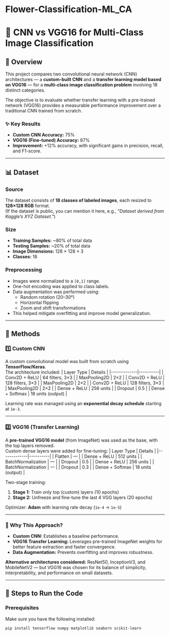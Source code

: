 # Flower-Classification-ML_CA

# 🧠 CNN vs VGG16 for Multi-Class Image Classification

## 📘 Overview

This project compares two convolutional neural network (CNN) architectures — a **custom-built CNN** and a **transfer learning model based on VGG16** — for a **multi-class image classification problem** involving 18 distinct categories.  

The objective is to evaluate whether transfer learning with a pre-trained network (VGG16) provides a measurable performance improvement over a traditional CNN trained from scratch.

### ✨ Key Results
- **Custom CNN Accuracy:** 75%  
- **VGG16 (Fine-tuned) Accuracy:** 87%  
- **Improvement:** +12% accuracy, with significant gains in precision, recall, and F1-score.

---

## 📊 Dataset

### Source
The dataset consists of **18 classes of labeled images**, each resized to **128×128 RGB** format.  
(If the dataset is public, you can mention it here, e.g., *"Dataset derived from Kaggle’s XYZ Dataset."*)

### Size
- **Training Samples:** ~80% of total data  
- **Testing Samples:** ~20% of total data  
- **Image Dimensions:** 128 × 128 × 3  
- **Classes:** 18

### Preprocessing
- Images were normalized to a `[0,1]` range.  
- One-hot encoding was applied to class labels.  
- Data augmentation was performed using:
  - Random rotation (20–30°)
  - Horizontal flipping
  - Zoom and shift transformations  
- This helped mitigate overfitting and improve model generalization.

---

## 🧩 Methods

### 1️⃣ Custom CNN
A custom convolutional model was built from scratch using **TensorFlow/Keras**.  
The architecture included:
| Layer Type | Details |
|-------------|----------|
| Conv2D + ReLU | 64 filters, 3×3 |
| MaxPooling2D | 2×2 |
| Conv2D + ReLU | 128 filters, 3×3 |
| MaxPooling2D | 2×2 |
| Conv2D + ReLU | 128 filters, 3×3 |
| MaxPooling2D | 2×2 |
| Dense + ReLU | 256 units |
| Dropout | 0.5 |
| Dense + Softmax | 18 units (output) |

Learning rate was managed using an **exponential decay schedule** starting at `1e-3`.

---

### 2️⃣ VGG16 (Transfer Learning)
A **pre-trained VGG16 model** (from ImageNet) was used as the base, with the top layers removed.  
Custom dense layers were added for fine-tuning:
| Layer Type | Details |
|-------------|----------|
| Flatten | — |
| Dense + ReLU | 512 units |
| BatchNormalization | — |
| Dropout | 0.5 |
| Dense + ReLU | 256 units |
| BatchNormalization | — |
| Dropout | 0.3 |
| Dense + Softmax | 18 units (output) |

Two-stage training:
1. **Stage 1:** Train only top (custom) layers (10 epochs)  
2. **Stage 2:** Unfreeze and fine-tune the last 4 VGG layers (20 epochs)

Optimizer: **Adam** with learning rate decay (`1e-4` → `1e-5`)

---

### 🧮 Why This Approach?

- **Custom CNN:** Establishes a baseline performance.  
- **VGG16 Transfer Learning:** Leverages pre-trained ImageNet weights for better feature extraction and faster convergence.  
- **Data Augmentation:** Prevents overfitting and improves robustness.

**Alternative architectures considered:** ResNet50, InceptionV3, and MobileNetV2 — but VGG16 was chosen for its balance of simplicity, interpretability, and performance on small datasets.

---

## 🧰 Steps to Run the Code

### Prerequisites
Make sure you have the following installed:
```bash
pip install tensorflow numpy matplotlib seaborn scikit-learn
